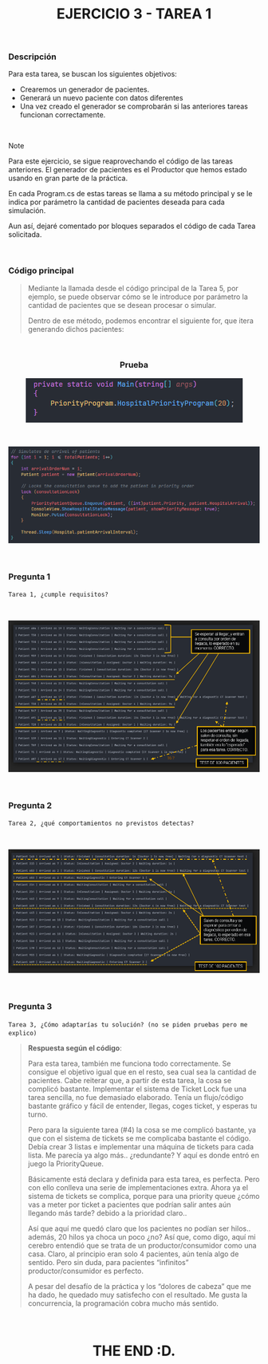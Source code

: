 <div align="center">

# EJERCICIO 3 - TAREA 1

</div>

<br>

### Descripción

Para esta tarea, se buscan los siguientes objetivos:

- Crearemos un generador de pacientes.
- Generará un nuevo paciente con datos diferentes
- Una vez creado el generador se comprobarán si las anteriores tareas funcionan correctamente.

<br>

> [!NOTE]
> Para este ejercicio, se sigue reaprovechando el código de las tareas anteriores. El generador de pacientes es el Productor que hemos estado usando en gran parte de la práctica.
> 
> En cada Program.cs de estas tareas se llama a su método principal y se le indica por parámetro la cantidad de pacientes deseada para cada simulación.
> 
> Aun así, dejaré comentado por bloques separados el código de cada Tarea solicitada.

<br>

### Código principal

> Mediante la llamada desde el código principal de la Tarea 5, por ejemplo, se puede observar cómo se le introduce por parámetro la cantidad de pacientes que se desean procesar o simular.
> 
> Dentro de ese método, podemos encontrar el siguiente for, que itera generando dichos pacientes:

<br>

<div align="center">

### Prueba
![Imagen de la prueba](../../Resources/prueba-ejercicio3-tarea1.png)

<br>

![Imagen de la prueba](../../Resources/prueba-ejercicio3-tarea1-2.png)

</div>

<br>

### Pregunta 1

`Tarea 1, ¿cumple requisitos?`

<br>

<div align="center">

![Imagen de la prueba](../../Resources/prueba-ejercicio3-tarea1-3.png)

</div>

<br>

### Pregunta 2

`Tarea 2, ¿qué comportamientos no previstos detectas?`

<br>

<div align="center">

![Imagen de la prueba](../../Resources/prueba-ejercicio3-tarea1-4.png)

</div>

<br>

### Pregunta 3

`Tarea 3, ¿Cómo adaptarías tu solución? (no se piden pruebas pero me explico)`

> **Respuesta según el código**:
> 
> Para esta tarea, también me funciona todo correctamente. Se consigue el objetivo igual que en el resto, sea cual sea la cantidad de pacientes. Cabe reiterar que, a partir de esta tarea, la cosa se complicó bastante. Implementar el sistema de Ticket Lock fue una tarea sencilla, no fue demasiado elaborado.
> Tenía un flujo/código bastante gráfico y fácil de entender, llegas, coges ticket, y esperas tu turno.
> 
> Pero para la siguiente tarea (#4) la cosa se me complicó bastante, ya que con el sistema de tickets se me complicaba bastante el código. Debía crear 3 listas e implementar una máquina de tickets para cada lista. Me parecía ya algo más.. ¿redundante? Y aquí es donde entró en juego la PriorityQueue.
> 
> Básicamente está declara y definida para esta tarea, es perfecta. Pero con ello conlleva una serie de implementaciones extra. Ahora ya el sistema de tickets se complica, porque para una priority queue ¿cómo vas a meter por ticket a pacientes que podrían salir antes aún llegando más tarde? debido a la
> prioridad claro..
> 
> Así que aquí me quedó claro que los pacientes no podían ser hilos.. además, 20 hilos ya choca un poco ¿no? Así que, como digo, aquí mi cerebro entendió que se trata de un productor/consumidor como una casa. Claro, al principio eran solo 4 pacientes, aún tenía algo de sentido. Pero sin duda, para pacientes
> “infinitos” productor/consumidor es perfecto.
> 
> A pesar del desafío de la práctica y los “dolores de cabeza” que me ha dado, he quedado muy satisfecho con el resultado. Me gusta la concurrencia, la programación cobra mucho más sentido.

<br>

<div align="center">

# THE END :D.

</div>
